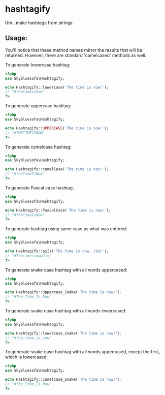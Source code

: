 # hashtagify
Um...make hashtags from strings

## Usage:
You'll notice that these method names mirror the results that will be returned. However, there are standard 'camelcased' methods as well.

To generate lowercase hashtag:

```php
<?php
use Skybluesofa\Hashtagify;

echo Hashtagify::lowercase('The time is now!');
// "#thetimeisnow"
?>
```

To generate uppercase hashtag:

```php
<?php
use Skybluesofa\Hashtagify;

echo Hashtagify::UPPERCASE('The time is now!');
// "#THETIMEISNOW"
?>
```

To generate camelcase hashtag:

```php
<?php
use Skybluesofa\Hashtagify;

echo Hashtagify::camelCase('The time is now!');
// "#theTimeIsNow"
?>
```

To generate Pascal case hashtag:

```php
<?php
use Skybluesofa\Hashtagify;

echo Hashtagify::PascalCase('The time is now!');
// "#TheTimeIsNow"
?>
```

To generate hashtag using same case as what was entered:

```php
<?php
use Skybluesofa\Hashtagify;

echo Hashtagify::asIs('The time is now, Jim!');
// "#ThetimeisnowJim"
?>
```

To generate snake case hashtag with all words uppercased:

```php
<?php
use Skybluesofa\Hashtagify;

echo Hashtagify::Uppercase_Snake('The time is now!');
// "#The_Time_Is_Now"
?>
```

To generate snake case hashtag with all words lowercased:

```php
<?php
use Skybluesofa\Hashtagify;

echo Hashtagify::lowercase_snake('The time is now!');
// "#the_time_is_now"
?>
```

To generate snake case hashtag with all words uppercased, except the first, which is lowercased:

```php
<?php
use Skybluesofa\Hashtagify;

echo Hashtagify::camelcase_Snake('The time is now!');
// "#the_Time_Is_Now"
?>
```
